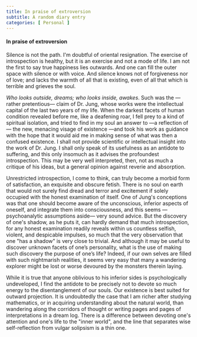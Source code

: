 ```yaml
---
title: In praise of extroversion
subtitle: A random diary entry
categories: [ Personal ]
---
```


#### In praise of extroversion

Silence is not the path. I'm doubtful of oriental resignation. The exercise of
introspection is healthy, but it is an exercise and not a mode of life. I am not
the first to say true happiness lies outwards. And one can fill the outer space
with silence or with voice. And silence knows not of forgiveness nor of love;
and lacks the warmth of all that is existing, even of all that which is terrible
and grieves the soul. 

*Who looks outside, dreams; who looks inside, awakes*. Such was the —rather
pretentious— claim of Dr. Jung, whose works were the intellectual capital of
the last two years of my life. When the darkest facets of human condition
revealed before me, like a deafening roar, I fell prey to a kind of spiritual
isolation, and tried to find in my soul an answer to —a reflection of— the new,
menacing visage of existence —and took his work as guidance with the hope that
it would aid me in making sense of what was then a confused existence. I shall
not provide scientific or intellectual insight into the work of Dr. Jung. I
shall only speak of its usefulness as an antidote to suffering, and this only
insomuch as it advises the profoundest introspection. This may be very well
interpreted, then, not as much a critique of his ideas, but a general opinion
against reverie and absorption. 

Unrestricted introspection, I come to think, can truly become a
morbid form of satisfaction, an exquisite and obscure fetish. There is no soul
on earth that would not surely find dread and terror and excitement if solely
occupied with the honest examination of itself. One of Jung's conceptions was
that one should become aware of the unconscious, inferior aspects of oneself,
and integrate them into consciousness, and this seems —psychoanalytic
assumptions aside— very sound advice. But the discovery of one's shadow, as he
puts it, can hardly demand that much introspection, for any honest examination
readily reveals within us countless selfish, violent, and despicable impulses,
so much that the very observation that one "has a shadow" is very close to
trivial. And although it may be useful to discover unknown facets of one’s
personality, what is the use of making such discovery the purpose of one’s life?
Indeed, if our own selves are filled with such nightmarish realities, it seems
very easy that many a wandering explorer might be lost or worse devoured by the
monsters therein laying. 

While it is true that anyone oblivious to his inferior
sides is psychologically undeveloped, I find the antidote to be precisely not to
devote so much energy to the disentanglement of our souls. Our existence is best
suited for outward projection. It is undoubtedly the case that I am richer after
studying mathematics, or in acquiring understanding about the natural world,
than wandering along the corridors of thought or writing pages and pages of
interpretations in a dream log. There is a difference between devoting one's
attention and one's life to the "inner world", and the line that separates
wise self-reflection from vulgar solipsism is a thin one.
